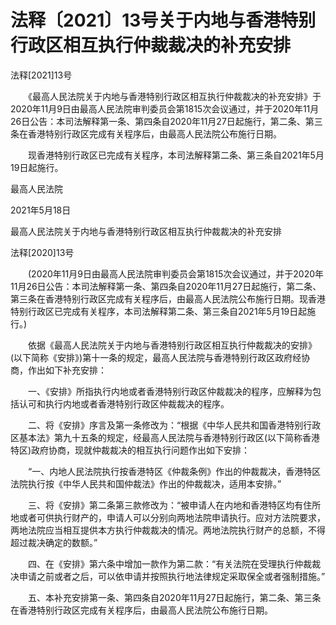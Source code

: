 # 法释〔2021〕13号关于内地与香港特别行政区相互执行仲裁裁决的补充安排

法释[2021]13号 

　　《最高人民法院关于内地与香港特别行政区相互执行仲裁裁决的补充安排》于2020年11月9日由最高人民法院审判委员会第1815次会议通过，并于2020年11月26日公告：本司法解释第一条、第四条自2020年11月27日起施行，第二条、第三条在香港特别行政区完成有关程序后，由最高人民法院公布施行日期。

　　现香港特别行政区已完成有关程序，本司法解释第二条、第三条自2021年5月19日起施行。

最高人民法院

2021年5月18日

最高人民法院关于内地与香港特别行政区相互执行仲裁裁决的补充安排

法释[2020]13号

　　(2020年11月9日由最高人民法院审判委员会第1815次会议通过，并于2020年11月26日公告：本司法解释第一条、第四条自2020年11月27日起施行，第二条、第三条在香港特别行政区完成有关程序后，由最高人民法院公布施行日期。现香港特别行政区已完成有关程序，本司法解释第二条、第三条自2021年5月19日起施行。)

　　依据《最高人民法院关于内地与香港特别行政区相互执行仲裁裁决的安排》(以下简称《安排》)第十一条的规定，最高人民法院与香港特别行政区政府经协商，作出如下补充安排：

　　一、《安排》所指执行内地或者香港特别行政区仲裁裁决的程序，应解释为包括认可和执行内地或者香港特别行政区仲裁裁决的程序。

　　二、将《安排》序言及第一条修改为：“根据《中华人民共和国香港特别行政区基本法》第九十五条的规定，经最高人民法院与香港特别行政区(以下简称香港特区)政府协商，现就仲裁裁决的相互执行问题作出如下安排：

　　“一、内地人民法院执行按香港特区《仲裁条例》作出的仲裁裁决，香港特区法院执行按《中华人民共和国仲裁法》作出的仲裁裁决，适用本安排。”

　　三、将《安排》第二条第三款修改为：“被申请人在内地和香港特区均有住所地或者可供执行财产的，申请人可以分别向两地法院申请执行。应对方法院要求，两地法院应当相互提供本方执行仲裁裁决的情况。两地法院执行财产的总额，不得超过裁决确定的数额。”

　　四、在《安排》第六条中增加一款作为第二款：“有关法院在受理执行仲裁裁决申请之前或者之后，可以依申请并按照执行地法律规定采取保全或者强制措施。”

　　五、本补充安排第一条、第四条自2020年11月27日起施行，第二条、第三条在香港特别行政区完成有关程序后，由最高人民法院公布施行日期。